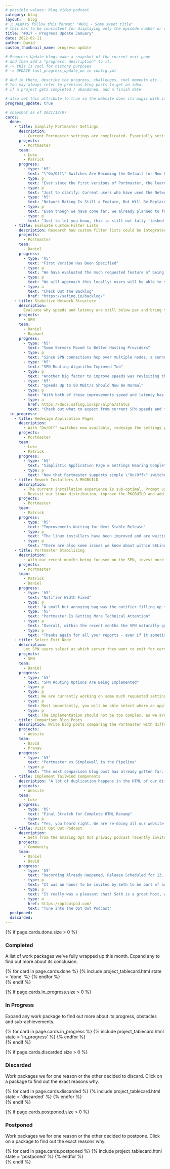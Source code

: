 ```yaml
---
# possible values: blog video podcast
category: blog
layout:   blog
# ⚠️ ALWAYS follow this format: "#001 - Some sweet title"
# this has to be consistent for displaying only the episode number or only the title
title: "#017 - Progress Update January"
date: 2022-02-11
author: David
custom_thumbnail_name: progress-update

# Progress Update blogs make a snapshot of the current next page
# and then add a "progress: description" to it.
# -> this is cool for history purposes
# -> UPDATE last_progress_update_on in config.yml

# And in there, describe the progress, challenges, cool moments etc..
# You may always refer to previous blog posts to get an idea.
# if a project gets completed / abandoned, add a finish date

# also set this attribute to true so the website does its magic with it
progress_update: true

# snapshot as of 2021/12/07
cards:
  done:
    - title: Simplify Portmaster Settings
      description:
        - Current Portmaster settings are complicated. Especially settings connected to the Network Ratings are hard to grasp for new users. Re-imagine and simplify.
      projects:
        - Portmaster
      team:
        - Luke
        - Patrick
      progress:
        - type: 'h5'
          text: "\"On/Off\" Switches Are Becoming the Default for New Users"
        - type: p
          text: "Ever since the first versions of Portmaster, the learning curve has been steep for new users. The biggest hurdle has always been the Network Rating, where you configure settings not only for the moment, but also for future environment changes. We are happy work on this has been completed and will make things easier for new users next Monday."
        - type: p
          text: "Just to clarify: Current users who have used the Network Rating settings will not auto-switch to the simple toggle, but can do this manually. Likewise, after a new installation you can enable the Network Rating if you want to."
        - type: 'h5'
          text: "Network Rating Is Still a Feature, But Will Be Replaced in the Future"
        - type: p
          text: "Even though we have come far, we already planned to further simplify things for power users who want to have different settings for different scenarios. We believe we will switch to profile based settings instead of having 3 hard-coded environments. This will both make it easier to understand, and make it possible to create custom profile names to whatever your heart desires."
        - type: p
          text: "Just to let you know, this is still not fully fleshed out and will likely take a while - until then we hope the current Network Rating serves you well."
    - title: Evaluate Custom Filter Lists
      description: Research how custom filter lists could be integrated into the Portmaster. After the evaluation decide whether to move this forward or not.
      projects:
        - Portmaster
      team:
        - Daniel
      progress:
        - type: 'h5'
          text: "First Version Has Been Specified"
        - type: p
          text: "We have evaluated the much requested feature of being able to add custom filter lists to the Portmaster. Good news, this is possible!"
        - type: p
          text: "We will approach this locally: users will be able to select a system file with domains in it, which the Portmaster will then use to block its listed items. The implementation task has been added to the backlog and is now waiting for free developer resources for it to be tackled."
        - type: a
          text: "Check Out the Backlog"
          href: "https://safing.io/backlog/"
    - title: Stabilize Network Structure
      description:
        Evaluate why speeds and latency are still below par and bring them up to speed.
      projects:
        - SPN
      team:
        - Daniel
        - Raphael
      progress:
        - type: 'h5'
          text: "Some Servers Moved to Better Hosting Providers"
        - type: p
          text: "Since SPN connections hop over multiple nodes, a connection can only be as fast as the slowest node being used. There were a few bad eggs in our network, which got replaced over the last couple of weeks."
        - type: 'h5'
          text: "SPN Routing Algorithm Improved Too"
        - type: p
          text: "Another big factor to improve speeds was revisiting the algorithm that decides how to build the network and which available paths through the network should exist. Daniel went down that rabbit hole and could improve speeds on that front as well."
        - type: 'h5'
          text: "Speeds Up to 50 MBit/s Should Now Be Normal"
        - type: p
          text: "With both of these improvements speed and latency has made big jumps forward compared to the beginning of December. We are happy about it!"
        - type: a
          href: https://docs.safing.io/spn/alpha/status
          text: "Check out what to expect from current SPN speeds and features"
  in_progress:
    - title: Redesign Application Pages
      description:
        - With "On/Off" switches now available, redesign the settings page and make it easy to switch between monitoring an app and configuring its settings.
      projects:
        - Portmaster
      team:
        - Luke
        - Patrick
      progress:
        - type: 'h5'
          text: "Simplistic Application Page & Settings Nearing Completion"
        - type: p
          text: "Now that Portmaster supports simple \"On/Off\" switches, this opened a lot of possibilities for design improvements. Luke already created visionary design concepts a few months back and these are being implemented by Patrick as we speak. Having seen it in action within the team, I can say how big of a leap forward this is in making privacy accessible for everyday users - so pumped to release this in the coming weeks!"
    - title: Rework Installers & PKGBUILD
      description:
        - The current installation experience is sub-optimal. Prompt users to reboot their system after installation to mitigate issues.
        - Revisit our linux distribution, improve the PKGBUILD and add packaging for RPM and Arch. Also, submit Portmaster to AUR.
      projects:
        - Portmaster
      team:
        - Patrick
      progress:
        - type: 'h5'
          text: "Improvements Waiting for Next Stable Release"
        - type: p
          text: "The linux installers have been improved and are waiting for the next stable release cycle, as we needed to update a dependency, which should be in the stable release channel before the new release installers are based on it."
        - type: p
          text: "There are also some issues we know about within SELinux which we plan to tackle and fix in the coming weeks."
    - title: Portmaster Stabilizing
      description:
        - With our recent months being focused on the SPN, invest more time into investigating Portmaster bugs and make the whole experience more straightforward and stable.
      projects:
        - Portmaster
      team:
        - Patrick
        - Daniel
      progress:
        - type: 'h5'
          text: "Notifier Width Fixed"
        - type: p
          text: "A small but annoying bug was the notifier filling up the entire screen when longer messages were shown. Just a small update here to say that this small nuisance has been fixed."
        - type: 'h5'
          text: "Portmaster Is Getting More Technical Attention"
        - type: p
          text: "Overall, within the recent months the SPN naturally got a lot of attention. But we are looking forward to invest more time to fine-tune the Portmaster experience and make things more stable. Let's squash some bugs!"
        - type: p
          text: "Thanks again for all your reports - even if it sometimes takes a while, we will get to them."
    - title: Select Exit Node
      description:
        Let SPN users select at which server they want to exit for certain apps. Also make it easy to exclude certain apps or websites from using the SPN.
      projects:
        - SPN
      team:
        - Daniel
      progress:
        - type: 'h5'
          text: "SPN Routing Options Are Being Implemented"
        - type: p
        - type: p
          text: We are currently working on some much requested settings that will let users influence how routes are built through the SPN.
        - type: p
          text: Most importantly, you will be able select where an application should exit the network, if you are not satisfied with the destination-aware automatic selection. You will also be able to exclude certain websites or services from using the SPN, if you feel the need to.
        - type: p
          text: The implementation should not be too complex, as we are re-using some of the logic used within Portmaster filter rules. Hope to get this out soon!
    - title: Comparison Blog Posts
      description: Write blog posts comparing the Portmaster with different alternatives. What does the Portmaster do better? Where are others better? Be honest.
      projects:
        - Website
      team:
        - David
        - Pranav
      progress:
        - type: 'h5'
          text: "Portmaster vs Simplewall in the Pipeline"
        - type: p
          text: "The next comparison blog post has already gotten far. Pranav has completed the research as well as written most of the blog post, only leaving out some technical details where Daniel's deep expertise is required to give a complete picture. Since Daniel's schedule often is full we shall see when we get to this. But overall we are excited to get more comparison blog posts out of the door. And as a sneak peek, the third blog in this series is going to be \"vs Glasswire\". Looking forward!"
    - title: Implement Tailwind Components
      description: "A lot of duplication happens in the HTML of our different web projects. Having already built the most common components into CSS component classes, such as `btn-primary`, implement them into the main website to remove duplication and clean up the HTML."
      projects:
        - Website
      team:
        - Luke
      progress:
        - type: 'h5'
          text: "Final Stretch for Complete HTML Revamp"
        - type: p
          text: "Yes, you heard right. We are re-doing all our website's HTML. After Luke created our own Tailwind component library it was time to put it to use by using it for our main website's HTML. Needless to say this required countless hours with many edge cases and bugs to found and fixed. However, this project is nearing its completion and should go out in February. Not much will change for you, but it is a big step to enable further website maintenance."
    - title: Visit Opt Out Podcast
      description:
        - Seth from the amazing Opt Out privacy podcast recently invited us to be part of Opt Out S02, where he chats with different privacy creators. Most definitely!
      projects:
        - Community
      team:
        - Daniel
        - David
      progress:
        - type: 'h5'
          text: "Recording Already Happened, Release Scheduled for 13. Feb"
        - type: p
          text: "It was an honor to be invited by Seth to be part of an Opt Out episode. Daniel and David joined the show and talks focused on Portmaster: How we got into privacy, Why we built the Portmaster, what it can do and what its drawbacks are."
        - type: p
          text: "It really was a pleasant chat! Seth is a great host, with lots of privacy content to dive into if you enjoy enjoy blog posts or podcasts."
        - type: a
          href: https://optoutpod.com/
          text: "Tune into the Opt Out Podcast"
  postponed:
  discarded:
---
```



<div>
  {% if page.cards.done.size > 0 %}
    <div class="pt-12">
      <div style="max-width: 750px; margin-top: 3rem; margin: auto;">
        <h3 >Completed</h3>
        <p>A list of work packages we've fully wrapped up this month. Expand any to find out more about its conclusion.</p>
      </div>
      <div class="pt-10 blogwrapper">
        {% for card in page.cards.done %}
          {% include project_tablecard.html state = 'done' %}
        {% endfor %}
      </div>
    </div>
  {% endif %}

  {% if page.cards.in_progress.size > 0 %}
    <div class="pt-12">
      <div style="max-width: 750px; margin-top: 3rem; margin: auto;">
        <h3 >In Progress</h3>
        <p>Expand any work package to find out more about its progress, obstacles and sub-achievements.</p>
      </div>
      <div class="pt-10 blogwrapper">
        {% for card in page.cards.in_progress %}
          {% include project_tablecard.html state = 'in_progress' %}
        {% endfor %}
      </div>
    </div>
  {% endif %}

  {% if page.cards.discarded.size > 0 %}
    <div class="pt-12">
      <div style="max-width: 750px; margin-top: 3rem; margin: auto;">
        <h3 >Discarded</h3>
        <p>Work packages we for one reason or the other decided to discard. Click on a package to find out the exact reasons why.</p>
      </div>
      <div class="pt-10 blogwrapper">
        {% for card in page.cards.discarded %}
          {% include project_tablecard.html state = 'discarded' %}
        {% endfor %}
      </div>
    </div>
  {% endif %}

  {% if page.cards.postponed.size > 0 %}
    <div class="pt-12">
      <div style="max-width: 750px; margin-top: 3rem; margin: auto;">
        <h3 >Postponed</h3>
        <p>Work packages we for one reason or the other decided to postpone. Click on a package to find out the exact reasons why.</p>
      </div>
      <div class="pt-10 blogwrapper">
        {% for card in page.cards.postponed %}
          {% include project_tablecard.html state = 'postponed' %}
        {% endfor %}
      </div>
    </div>
  {% endif %}
</div>

